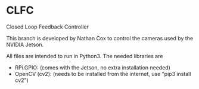 # CLFC
Closed Loop Feedback Controller

This branch is developed by Nathan Cox to control the cameras used by the NVIDIA Jetson.

All files are intended to run in Python3. The needed libraries are
- RPi.GPIO:         (comes with the Jetson, no extra installation needed)
- OpenCV (cv2):     (needs to be installed from the internet, use "pip3 install cv2")
